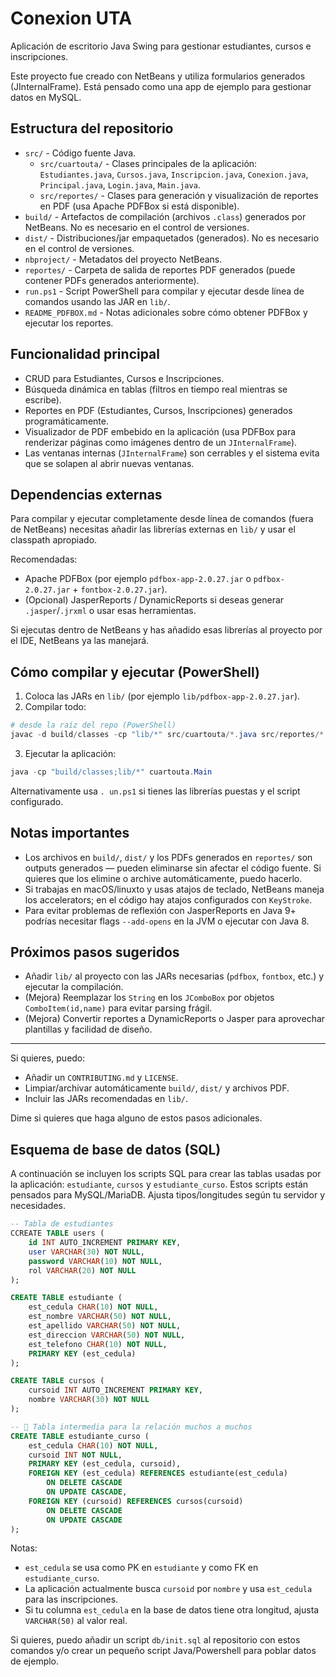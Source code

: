# Conexion UTA

Aplicación de escritorio Java Swing para gestionar estudiantes, cursos e inscripciones.

Este proyecto fue creado con NetBeans y utiliza formularios generados (JInternalFrame). Está pensado como una app de ejemplo para gestionar datos en MySQL.

## Estructura del repositorio

- `src/` - Código fuente Java.
  - `src/cuartouta/` - Clases principales de la aplicación: `Estudiantes.java`, `Cursos.java`, `Inscripcion.java`, `Conexion.java`, `Principal.java`, `Login.java`, `Main.java`.
  - `src/reportes/` - Clases para generación y visualización de reportes en PDF (usa Apache PDFBox si está disponible).
- `build/` - Artefactos de compilación (archivos `.class`) generados por NetBeans. No es necesario en el control de versiones.
- `dist/` - Distribuciones/jar empaquetados (generados). No es necesario en el control de versiones.
- `nbproject/` - Metadatos del proyecto NetBeans.
- `reportes/` - Carpeta de salida de reportes PDF generados (puede contener PDFs generados anteriormente).
- `run.ps1` - Script PowerShell para compilar y ejecutar desde línea de comandos usando las JAR en `lib/`.
- `README_PDFBOX.md` - Notas adicionales sobre cómo obtener PDFBox y ejecutar los reportes.

## Funcionalidad principal

- CRUD para Estudiantes, Cursos e Inscripciones.
- Búsqueda dinámica en tablas (filtros en tiempo real mientras se escribe).
- Reportes en PDF (Estudiantes, Cursos, Inscripciones) generados programáticamente.
- Visualizador de PDF embebido en la aplicación (usa PDFBox para renderizar páginas como imágenes dentro de un `JInternalFrame`).
- Las ventanas internas (`JInternalFrame`) son cerrables y el sistema evita que se solapen al abrir nuevas ventanas.

## Dependencias externas

Para compilar y ejecutar completamente desde línea de comandos (fuera de NetBeans) necesitas añadir las librerías externas en `lib/` y usar el classpath apropiado.

Recomendadas:
- Apache PDFBox (por ejemplo `pdfbox-app-2.0.27.jar` o `pdfbox-2.0.27.jar` + `fontbox-2.0.27.jar`).
- (Opcional) JasperReports / DynamicReports si deseas generar `.jasper`/`.jrxml` o usar esas herramientas.

Si ejecutas dentro de NetBeans y has añadido esas librerías al proyecto por el IDE, NetBeans ya las manejará.

## Cómo compilar y ejecutar (PowerShell)

1. Coloca las JARs en `lib/` (por ejemplo `lib/pdfbox-app-2.0.27.jar`).
2. Compilar todo:

```powershell
# desde la raíz del repo (PowerShell)
javac -d build/classes -cp "lib/*" src/cuartouta/*.java src/reportes/*.java
```

3. Ejecutar la aplicación:

```powershell
java -cp "build/classes;lib/*" cuartouta.Main
```

Alternativamente usa `.
un.ps1` si tienes las librerías puestas y el script configurado.

## Notas importantes

- Los archivos en `build/`, `dist/` y los PDFs generados en `reportes/` son outputs generados — pueden eliminarse sin afectar el código fuente. Si quieres que los elimine o archive automáticamente, puedo hacerlo.
- Si trabajas en macOS/linuxto y usas atajos de teclado, NetBeans maneja los accelerators; en el código hay atajos configurados con `KeyStroke`.
- Para evitar problemas de reflexión con JasperReports en Java 9+ podrías necesitar flags `--add-opens` en la JVM o ejecutar con Java 8.

## Próximos pasos sugeridos

- Añadir `lib/` al proyecto con las JARs necesarias (`pdfbox`, `fontbox`, etc.) y ejecutar la compilación.
- (Mejora) Reemplazar los `String` en los `JComboBox` por objetos `ComboItem(id,name)` para evitar parsing frágil.
- (Mejora) Convertir reportes a DynamicReports o Jasper para aprovechar plantillas y facilidad de diseño.

---

Si quieres, puedo:
- Añadir un `CONTRIBUTING.md` y `LICENSE`.
- Limpiar/archivar automáticamente `build/`, `dist/` y archivos PDF.
- Incluir las JARs recomendadas en `lib/`.

Dime si quieres que haga alguno de estos pasos adicionales.

## Esquema de base de datos (SQL)

A continuación se incluyen los scripts SQL para crear las tablas usadas por la aplicación: `estudiante`, `cursos` y `estudiante_curso`.
Estos scripts están pensados para MySQL/MariaDB. Ajusta tipos/longitudes según tu servidor y necesidades.

```sql
-- Tabla de estudiantes
CCREATE TABLE users (
    id INT AUTO_INCREMENT PRIMARY KEY,
    user VARCHAR(30) NOT NULL,
    password VARCHAR(10) NOT NULL,
    rol VARCHAR(20) NOT NULL
);

CREATE TABLE estudiante (
    est_cedula CHAR(10) NOT NULL,
    est_nombre VARCHAR(50) NOT NULL,
    est_apellido VARCHAR(50) NOT NULL,
    est_direccion VARCHAR(50) NOT NULL,
    est_telefono CHAR(10) NOT NULL,
    PRIMARY KEY (est_cedula)
);

CREATE TABLE cursos (
    cursoid INT AUTO_INCREMENT PRIMARY KEY,
    nombre VARCHAR(30) NOT NULL
);

-- 🔗 Tabla intermedia para la relación muchos a muchos
CREATE TABLE estudiante_curso (
    est_cedula CHAR(10) NOT NULL,
    cursoid INT NOT NULL,
    PRIMARY KEY (est_cedula, cursoid),
    FOREIGN KEY (est_cedula) REFERENCES estudiante(est_cedula)
        ON DELETE CASCADE
        ON UPDATE CASCADE,
    FOREIGN KEY (cursoid) REFERENCES cursos(cursoid)
        ON DELETE CASCADE
        ON UPDATE CASCADE
);

```

Notas:
- `est_cedula` se usa como PK en `estudiante` y como FK en `estudiante_curso`.
- La aplicación actualmente busca `cursoid` por `nombre` y usa `est_cedula` para las inscripciones.
- Si tu columna `est_cedula` en la base de datos tiene otra longitud, ajusta `VARCHAR(50)` al valor real.

Si quieres, puedo añadir un script `db/init.sql` al repositorio con estos comandos y/o crear un pequeño script Java/Powershell para poblar datos de ejemplo.
